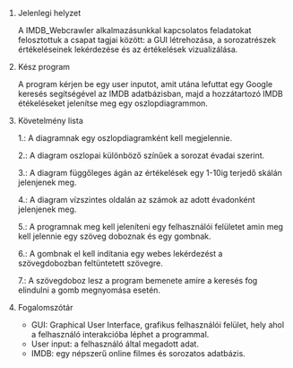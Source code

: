 1. Jelenlegi helyzet

	A IMDB_Webcrawler alkalmazásunkkal kapcsolatos feladatokat felosztottuk a csapat tagjai között: a GUI létrehozása, a sorozatrészek értékeléseinek lekérdezése és az értékelések vizualizálása.

2. Kész program

	A program kérjen be egy user inputot, amit utána lefuttat egy Google keresés segítségével az IMDB adatbázisban, majd a hozzátartozó IMDB étékeléseket jelenítse meg egy oszlopdiagrammon.

3. Követelmény lista 

	1.: A diagramnak egy oszlopdiagramként kell megjelennie.

	2.: A diagram oszlopai különböző színűek a sorozat évadai szerint. 

	3.: A diagram függőleges ágán az értékelések egy 1-10ig terjedő skálán jelenjenek meg. 

	4.: A diagram vízszintes oldalán az számok az adott évadonként jelenjenek meg.

	5.: A programnak meg kell jeleníteni egy felhasználói felületet amin meg kell jelennie egy szöveg doboznak és egy gombnak.

	6.: A gombnak el kell indítania egy webes lekérdezést a szövegdobozban feltüntetett szövegre.
	
	7.: A szövegdoboz lesz a program bemenete amire a keresés fog elindulni a gomb megnyomása esetén.

4. Fogalomszótár
	
	- GUI: Graphical User Interface, grafikus felhasználói felület, hely ahol a felhasználó interakcióba léphet a programmal.
	- User input: a felhasználó által megadott adat.
	- IMDB: egy népszerű online filmes és sorozatos adatbázis.